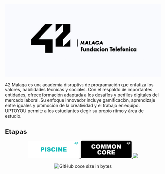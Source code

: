 ![42 Logo](https://github.com/zafraedu/42/blob/master/public/42-malaga-logo.png)

42 Málaga es una academia disruptiva de programación que enfatiza los valores, habilidades técnicas y sociales. Con el respaldo de importantes entidades, ofrece formación adaptada a los desafíos y perfiles digitales del mercado laboral. Su enfoque innovador incluye gamificación, aprendizaje entre iguales y promoción de la creatividad y el trabajo en equipo. UPTOYOU permite a los estudiantes elegir su propio ritmo y área de estudio.

## Etapas
<p float="left" align="center">
  <a href="https://github.com/zafraedu/42/tree/master/42-piscine">
    <img src="https://github.com/zafraedu/42/blob/master/public/piscine.png" width="33%"/>
  </a>
  <a href="https://github.com/zafraedu/42/tree/master/42-cursus">
    <img src="https://github.com/zafraedu/42/blob/master/public/common_core.png" width="33%"/>
  </a>
  <a href="">
    <img src="https://github.com/zafraedu/42/blob/master/public/42-discovery_web.png" width="33%"/>
  </a>
</p>
<p align="center">
	<img alt="GitHub code size in bytes" src="https://img.shields.io/github/languages/code-size/zafraedu/42?color=blue&cacheSeconds=https%3A%2F%2Fgithub.com%2Fzafraedu%2F42%2Farchive%2Frefs%2Fheads%2Fmaster.zip">
</p>
